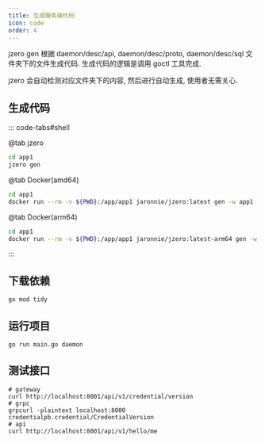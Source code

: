 ```yaml
---
title: 生成服务端代码
icon: code
order: 4
---
```


jzero gen 根据 daemon/desc/api, daemon/desc/proto, daemon/desc/sql 文件夹下的文件生成代码. 生成代码的逻辑是调用 goctl 工具完成.

jzero 会自动检测对应文件夹下的内容, 然后进行自动生成, 使用者无需关心.

## 生成代码

::: code-tabs#shell

@tab jzero

```bash
cd app1
jzero gen
```

@tab Docker(amd64)

```bash
cd app1
docker run --rm -v ${PWD}:/app/app1 jaronnie/jzero:latest gen -w app1
```

@tab Docker(arm64)

```bash
cd app1
docker run --rm -v ${PWD}:/app/app1 jaronnie/jzero:latest-arm64 gen -w app1
```
:::


## 下载依赖

```shell
go mod tidy
```

## 运行项目

```shell
go run main.go daemon
```

## 测试接口

```shell
# gateway
curl http://localhost:8001/api/v1/credential/version
# grpc
grpcurl -plaintext localhost:8000 credentialpb.credential/CredentialVersion
# api
curl http://localhost:8001/api/v1/hello/me
```